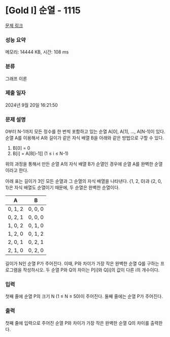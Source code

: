 # [Gold I] 순열 - 1115 

[문제 링크](https://www.acmicpc.net/problem/1115) 

### 성능 요약

메모리: 14444 KB, 시간: 108 ms

### 분류

그래프 이론

### 제출 일자

2024년 9월 20일 16:21:50

### 문제 설명

<p>0부터 N-1까지 모든 정수를 한 번씩 포함하고 있는 순열 A[0], A[1], ..., A[N-1]이 있다. 순열 A를 이용해서 A와 길이가 같은 자식 배열 B을 아래와 같은 방법으로 구할 수 있다.</p>

<ol>
	<li>B[0] = 0</li>
	<li>B[i] = A[B[i-1]] (1 ≤ i ≤ N-1)</li>
</ol>

<p>위의 과정을 통해서 만든 순열 A의 자식 배열 B가 순열인 경우에 순열 A를 완벽한 순열이라고 한다.</p>

<p>아래 표는 길이가 3인 모든 순열과 그 순열의 자식 배열을 나타낸다. {1, 2, 0}과 {2, 0, 1}은 자식 배열도 순열이기 때문에, 두 순열은 완벽한 순열이다.</p>

<table class="table table-bordered table-center-20">
	<thead>
		<tr>
			<th>A</th>
			<th>B</th>
		</tr>
	</thead>
	<tbody>
		<tr>
			<td>0, 1, 2</td>
			<td>0, 0, 0</td>
		</tr>
		<tr>
			<td>0, 2, 1</td>
			<td>0, 0, 0</td>
		</tr>
		<tr>
			<td>1, 0, 2</td>
			<td>0, 1, 0</td>
		</tr>
		<tr>
			<td>1, 2, 0</td>
			<td>0, 1, 2</td>
		</tr>
		<tr>
			<td>2, 0, 1</td>
			<td>0, 2, 1</td>
		</tr>
		<tr>
			<td>2, 1, 0</td>
			<td>0, 2, 0</td>
		</tr>
	</tbody>
</table>

<p>길이가 N인 순열 P가 주어진다. 이때, P와 차이가 가장 작은 완벽한 순열 Q를 구하는 프로그램을 작성하시오. 두 순열 P와 Q의 차이는 P[i]와 Q[i]의 값이 다른 i의 개수이다.</p>

### 입력 

 <p>첫째 줄에 순열 P의 크기 N (1 ≤ N ≤ 50)이 주어진다. 둘째 줄에는 순열 P가 주어진다.</p>

### 출력 

 <p>첫째 줄에 입력으로 주어진 순열 P와 차이가 가장 작은 완벽한 순열 Q의 차이를 출력한다.</p>

